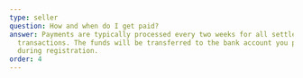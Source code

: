```yaml
---
type: seller
question: How and when do I get paid?
answer: Payments are typically processed every two weeks for all settled
  transactions. The funds will be transferred to the bank account you provided
  during registration.
order: 4
---
```

